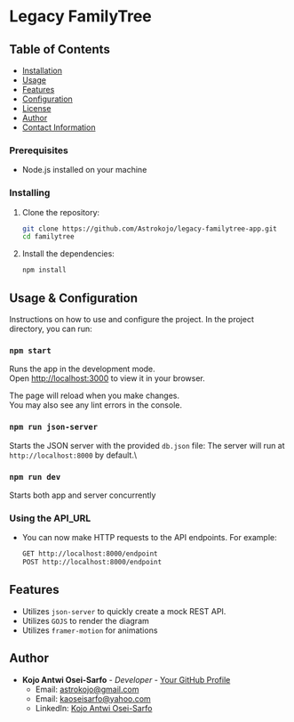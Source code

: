 # Legacy FamilyTree

## Table of Contents
- [Installation](#installation)
- [Usage](#usage)
- [Features](#features)
- [Configuration](#configuration)
- [License](#license)
- [Author](#Author)
- [Contact Information](#contact-information)


### Prerequisites
- Node.js installed on your machine

### Installing
1. Clone the repository:
    ```sh
    git clone https://github.com/Astrokojo/legacy-familytree-app.git
    cd familytree
    ```
2. Install the dependencies:
    ```sh
    npm install
    ```

## Usage & Configuration
Instructions on how to use and configure the project.
In the project directory, you can run:

### `npm start`

Runs the app in the development mode.\
Open [http://localhost:3000](http://localhost:3000) to view it in your browser.

The page will reload when you make changes.\
You may also see any lint errors in the console.

### `npm run json-server`

Starts the JSON server with the provided `db.json` file:
The server will run at `http://localhost:8000` by default.\

### `npm run dev`
Starts both app and server concurrently

    

### Using the API_URL
- You can now make HTTP requests to the API endpoints. For example:
    ```sh
    GET http://localhost:8000/endpoint
    POST http://localhost:8000/endpoint
    ```

## Features
- Utilizes `json-server` to quickly create a mock REST API.
- Utilizes `GOJS` to render the diagram
- Utilizes `framer-motion` for animations

## Author

- **Kojo Antwi Osei-Sarfo** - *Developer* - [Your GitHub Profile](https://github.com/Astrokojo)
  - Email: [astrokojo@gmail.com](mailto:astrokojo@gmail.com)
  - Email: [kaoseisarfo@yahoo.com](mailto:kaoseisarfo@yahoo.com)
  - LinkedIn: [Kojo Antwi Osei-Sarfo](https://linkedin.com/in/kaosei-sarfo)
